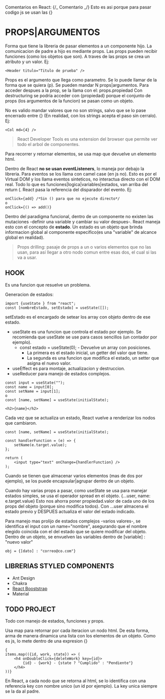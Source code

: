 Comentarios en React:
{/_ Comentario _/}
Esto es asi porque para pasar codigo js se usan las {}

# PROPS|ARGUMENTOS

Forma que tiene la libreria de pasar elementos a un componente hijo. La comunicacion de padre a hijo es mediante props.
Las props pueden recibir funciones (como los objetos que son).
A traves de las props se crea un atributo y un valor.
Ej:

```
<Header titulo="Titulo de prueba" />
```

Props es el argumento que llega como parametro. Se lo puede llamar de la forma que se quiera (p). Se pueden mandar N props|argumentos.
Para acceder despues a la prop, se la llama con el: props.propiedad
Con destructuring se podria acceder con {propiedad} porque el conjunto de props (los argumentos de la funcion) se pasan como un objeto.

No es valido mandar valores que no son strings, salvo que se lo pase encerrado entre {} (En realidad, con los strings acepta el paso sin cerralo).
Ej:

```
<Col md={4} />
```

> React Developer Tools es una extension del browser que permite ver todo el arbol de componentes.

Para recorrer y retornar elementos, se usa map que devuelve un elemento html.

Dentro de React **no se usan eventListeners**, lo maneja por debajo la libreria.
Para eventos se los llama con camel case (en js no). Esto es por el Virtual DOM y los llama eventos sinteticos, no interactua directo con el DOM real.
Todo lo que es funciones|logica|variables|estados, van arriba del return (.
React pasa la referencia del disparador del evento.
Ej:

```
onClick={add} /*Sin () para que no ejecute directo*/
o
onClick={() => add()}
```

Dentro del paradigma funcional, dentro de un componente no existen las mutaciones -definir una variable y cambiar su valor despues-.
React maneja esto con el concepto de **estado**. Un estado es un objeto que brinda informacion global al componente especifico(es una "variable" de alcance global en realidad).

> Props drilling: pasaje de props a un o varios elementos que no las usan, para así llegar a otro nodo comun entre esas dos, el cual si las va a usar.

## HOOK

Es una funcion que resuelve un problema.

Generacion de estados:

```
import {useState } from "react";
const [nombreEstado, setEstado] = useState([]);
```

setEstado es el encargado de setear los array con objeto dentro de ese estado.

- useState es una funcion que controla el estado por ejemplo. Se recomienda que useState se use para casos sencillos (un contador por ejemplo).
  - const estado = useState(0); - Devuelve un array con posiciones.
    - La primera es el estado inicial, un getter del valor que tiene.
    - La segunda es una funcion que modifica el estado, un setter que asigna el nuevo valor.
- useEffect es para montaje, actualizacion y destruccion.
- useReducer para manejo de estados complejos.

```
const input = useState("");
const name = input[0];
const setName = input[1];
o
const [name, setName] = useState(initialState);
```

```
<h2>{name}</h2>
```

Cada vez que se actualiza un estado, React vuelve a renderizar los nodos que cambiaron.

```
const [name, setName] = useState(initialState);

const handlerFunction = (e) => {
    setName(e.target.value);
};

return (
    <input type="text" onChange={handlerFunction} />
);
```

Cuando se tienen que almacenar varios elementos (mas de dos por ejemplo), se los puede encapsular|agrupar dentro de un objeto.

Cuando hay varias props a pasar, como useState se usa para manejar estados simples, se usa el operador spread en el objeto.
{...user, name: e.target.value}
Esto nos ahorra poner propiedad.valor de cada uno de los props del objeto (porque sino modifica todos). Con ...user almacena el estado previo y DESPUES actualiza el valor del estado indicado.

Para manejo mas prolijo de estados complejos -varios valores-, se identifica el input con un name="nombre", asegurando que el nombre elegido coincida con el del estado que se quiere modificar del objeto.
Dentro de un objeto, se envuelven las variables dentro de [variable] : "nuevo valor"

```
obj = {[dato] : "correo@co.com"}
```

## LIBRERIAS STYLED COMPONENTS

- Ant Design
- Chakra
- [React Booststrap](https://react-bootstrap.github.io/components/alerts)
- Material

## TODO PROJECT

Todo con manejo de estados, funciones y props.

Usa map para retornar por cada iteracion un nodo html. De esta forma, arma de manera dinamica una lista con los elementos de un objeto.
Como es js, lo mete dentro de una expresion {}

```
{
items.map(({id, work, state}) => (
    <h4 onDoubleClick={deleteWork} key={id}>
        {id} - {work} - {state ? "Cumplido" : "Pendiente"}
    </h4>
))}
```

En React, a cada nodo que se retorna al html, se lo identifica con una referencia key con nombre unico (un id por ejemplo).
La key unica siempre se la da al padre.
